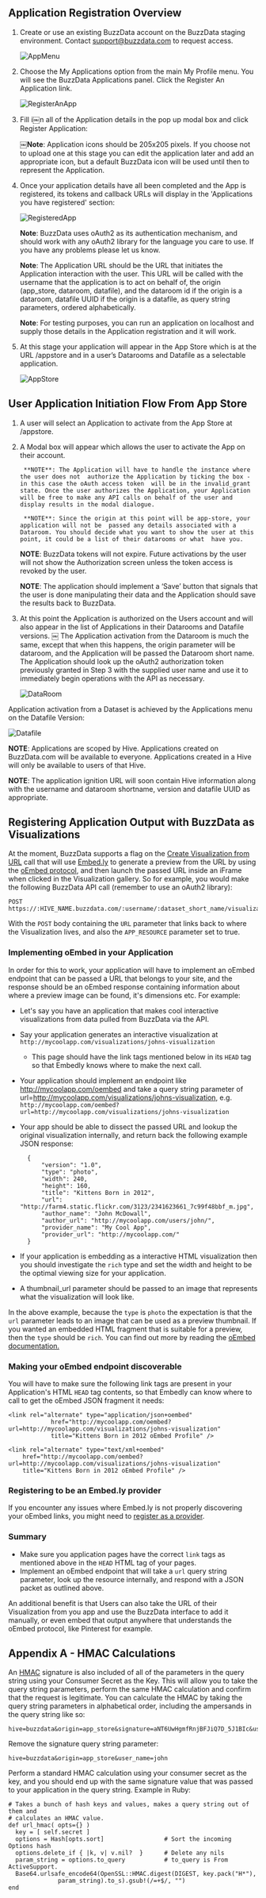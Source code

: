 ## Application Registration Overview

1. Create or use an existing BuzzData account on the BuzzData staging environment. Contact [support@buzzdata.com](mailto:support@buzzdata.com) to request access.

	![AppMenu](https://raw.github.com/buzzdata/api-docs/master/gettingstarted/images/menu.png)

2. Choose the My Applications option from the main My Profile menu. You will see the BuzzData Applications panel. Click the Register An Application link.

	![RegisterAnApp](https://raw.github.com/buzzdata/api-docs/master/gettingstarted/images/registering_an_app.png)

3. Fill i￼n all of the Application details in the pop up modal box and click Register Application:

	￼**Note**: Application icons should be 205x205 pixels. If you choose not to upload one at this stage you can edit the application later and add an appropriate icon, but a default BuzzData icon will be used until then to represent the Application. 

4. Once your application details have all been completed and the App is registered, its tokens and callback URLs will display in the 'Applications you have registered' section:

	![RegisteredApp](https://raw.github.com/buzzdata/api-docs/master/gettingstarted/images/registered_app.png)
  
	**Note**: BuzzData uses oAuth2 as its authentication mechanism, and should work with any oAuth2 library for the language you care to use. If you have any problems please let us know.

	**Note**: The Application URL should be the URL that initiates the Application  interaction with the user. This URL will be called with the username that the application is to act on behalf of, the origin (app_store, dataroom, datafile), and the dataroom id if the origin is a dataroom, datafile UUID if the origin is a datafile, as query string parameters, ordered alphabetically.  

	**Note**: For testing purposes, you can run an application on localhost and supply  those details in the Application registration and it will work.

5. At this stage your application will appear in the App Store which is at the URL /appstore and in a user’s Datarooms and Datafile as 
a selectable application. 

	![AppStore](https://raw.github.com/buzzdata/api-docs/master/gettingstarted/images/app_store.png)


## User Application Initiation Flow From App Store

1. A user will select an Application to activate from the App Store at /appstore.
2. A Modal box will appear which allows the user to activate the App on their account.
	
		**NOTE**: The Application will have to handle the instance where the user does not  authorize the Application by ticking the box - in this case the oAuth access token  will be in the invalid_grant state. Once the user authorizes the Application, your Application will be free to make any API calls on behalf of the user and display results in the modal dialogue. 

		**NOTE**: Since the origin at this point will be app-store, your application will not be  passed any details associated with a Dataroom. You should decide what you want to show the user at this point, it could be a list of their datarooms or what  have you.
	
  	**NOTE**: BuzzData tokens will not expire. Future activations by the user will not show the Authorization screen unless the token access is revoked by the user. 
  	
  	**NOTE**: The application should implement a ‘Save’ button that signals that the  user is done manipulating their data and the Application should save the results back to BuzzData.   

3. At this point the Application is authorized on the Users account and will also appear in the list of Applications in their Datarooms and Datafile versions.
￼
The Application activation from the Dataroom is much the same, except that when this happens, the origin parameter will be dataroom, and the Application will be passed the Dataroom short name. The Application should look up the oAuth2 authorization token previously granted in Step 3 with the supplied user name and use it to immediately begin operations with the API as necessary. 

	![DataRoom](https://raw.github.com/buzzdata/api-docs/master/gettingstarted/images/from_dataroom.png)
	
Application activation from a Dataset is achieved by the Applications menu on the Datafile Version:

![Datafile](https://raw.github.com/buzzdata/api-docs/master/gettingstarted/images/form_dataset.png)

**NOTE**: Applications are scoped by Hive. Applications created on BuzzData.com will be available to everyone. Applications created in a Hive will only be available to users of that Hive.

**NOTE**: The application ignition URL will soon contain Hive information along with the username and dataroom shortname, version and datafile UUID as appropriate. 

## Registering Application Output with BuzzData as Visualizations

At the moment, BuzzData supports a flag on the [Create Visualization from URL](https://github.com/buzzdata/api-docs/blob/master/endpoints/visualizations/POST_username_dataset_visualizations_url.md) call that will use [Embed.ly](http://embed.ly/) to generate a preview from the URL by using the [oEmbed protocol](http://www.oembed.com/), and then launch the passed URL inside an iFrame when clicked in the Visualization gallery. So for example, you would make the following BuzzData API call (remember to use an oAuth2 library):

	POST https://:HIVE_NAME.buzzdata.com/:username/:dataset_short_name/visualizations/

With the ```POST``` body containing the ```URL``` parameter that links back to where the Visualization lives, and also the ```APP_RESOURCE``` parameter set to true. 

### Implementing oEmbed in your Application
In order for this to work, your application will have to implement an oEmbed endpoint that can be passed a URL that belongs to your site, and the response should be an oEmbed response containing information about where a preview image can be found, it's dimensions etc. For example:

- Let's say you have an application that makes cool interactive visualizations from data pulled from BuzzData via the API.
- Say your application generates an interactive visualization at ```http://mycoolapp.com/visualizations/johns-visualization```
	- This page should have the link tags mentioned below in its ```HEAD``` tag so that Embedly knows where to make the next call. 
- Your application should implement an endpoint like http://mycoolapp.com/oembed and take a query string parameter of url=http://mycoolapp.com/visualizations/johns-visualization, e.g. ```http://mycoolapp.com/oembed?url=http://mycoolapp.com/visualizations/johns-visualization```
- Your app should be able to dissect the passed URL and lookup the original visualization internally, and return back the following example JSON response:

		{
			"version": "1.0",
			"type": "photo",
			"width": 240,
			"height": 160,
			"title": "Kittens Born in 2012",
			"url": "http://farm4.static.flickr.com/3123/2341623661_7c99f48bbf_m.jpg",
			"author_name": "John McDowall",
			"author_url": "http://mycoolapp.com/users/john/",
			"provider_name": "My Cool App",
			"provider_url": "http://mycoolapp.com/"
		}

- If your application is embedding as a interactive HTML visualization then you should investigate the ```rich``` type and set the width and height to be the optimal viewing size for your application. 
- A thumbnail_url parameter should be passed to an image that represents what the visualization will look like. 

In the above example, because the ```type``` is ```photo``` the expectation is that the ```url``` parameter leads to an image that can be used as a preview thumbnail. If you wanted an embedded HTML fragment that is suitable for a preview, then the ```type``` should be ```rich```. You can find out more by reading the [oEmbed documentation.](http://www.oembed.com/)

### Making your oEmbed endpoint discoverable

You will have to make sure the following link tags are present in your Application's HTML ```HEAD``` tag contents, so that Embedly can know where to call to get the oEmbed JSON fragment it needs:

	<link rel="alternate" type="application/json+oembed"
				href="http://mycoolapp.com/oembed?url=http://mycoolapp.com/visualizations/johns-visualization"
				title="Kittens Born in 2012 oEmbed Profile" />

	<link rel="alternate" type="text/xml+oembed"
		href="http://mycoolapp.com/oembed?url=http://mycoolapp.com/visualizations/johns-visualization"
		title="Kittens Born in 2012 oEmbed Profile" />

### Registering to be an Embed.ly provider

If you encounter any issues where Embed.ly is not properly discovering your oEmbed links, you might need to [register as a provider](http://embed.ly/providers/new).

### Summary

- Make sure you application pages have the correct ```link``` tags as mentioned above in the ```HEAD``` HTML tag of your pages.
- Implement an oEmbed endpoint that will take a ```url``` query string parameter, look up the resource internally, and respond with a JSON packet as outlined above. 

An additional benefit is that Users can also take the URL of their Visualization from you app and use the BuzzData interface to add it manually, or even embed that output anywhere that understands the oEmbed protocol, like Pinterest for example.



## Appendix A - HMAC Calculations

An [HMAC](http://en.wikipedia.org/wiki/HMAC) signature is also included of all of the parameters in the query string using your Consumer Secret as the Key. This will allow you to take the query string parameters, perform the same HMAC calculation and confirm that the request is legitimate. You can calculate the HMAC by taking the query string parameters in alphabetical order, including the ampersands in the query string like so: 

	hive=buzzdata&origin=app_store&signature=aNT6UwHgmfRnjBFJiQ7D_5J1BIc&user_name=john

Remove the signature query string parameter:

	hive=buzzdata&origin=app_store&user_name=john

Perform a standard HMAC calculation using your consumer secret as the key, and you should end up with the same signature value that was passed to your application in the query string. Example in Ruby:

	# Takes a bunch of hash keys and values, makes a query string out of them and
	# calculates an HMAC value.
	def url_hmac( opts={} )
	  key = [ self.secret ]
	  options = Hash[opts.sort]       			# Sort the incoming Options hash
	  options.delete_if { |k, v| v.nil?  }    	# Delete any nils
	  param_string = options.to_query    	 	# to_query is From ActiveSupport.
	  Base64.urlsafe_encode64(OpenSSL::HMAC.digest(DIGEST, key.pack("H*"),
	              param_string).to_s).gsub!(/=+$/, "") 
	end 
